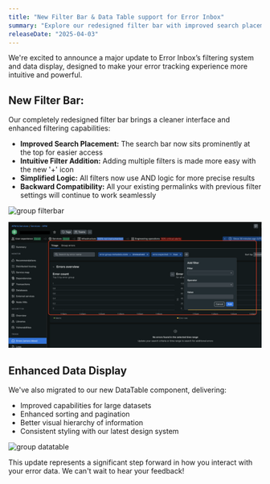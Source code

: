 ```yaml
---
title: "New Filter Bar & Data Table support for Error Inbox"
summary: "Explore our redesigned filter bar with improved search placement, intuitive filter controls for precise filtering. Plus, enjoy enhanced capabilities  with our new DataTable for better data visualization and management."
releaseDate: "2025-04-03"
---
```


We're excited to announce a major update to Error Inbox’s filtering system and data display, designed to make your error tracking experience more intuitive and powerful.

## New Filter Bar:

Our completely redesigned filter bar brings a cleaner interface and enhanced filtering capabilities:

- **Improved Search Placement:** The search bar now sits prominently at the top for easier access
- **Intuitive Filter Addition:** Adding multiple filters is made more easy with the new '+' icon
- **Simplified Logic:** All filters now use AND logic for more precise results 
- **Backward Compatibility:** All your existing permalinks with previous filter settings will continue to work seamlessly

![group filterbar](/static/images/errors-inbox_grouptab_filterbar.png "group filterbar")

![triage filterbar](/static/images/errors-inbox-triage-filterbar.png "triage filterbar")

## Enhanced Data Display

We've also migrated to our new DataTable component, delivering:

- Improved capabilities for large datasets
- Enhanced sorting and pagination
- Better visual hierarchy of information
- Consistent styling with our latest design system

![group datatable](/static/images/errors-inbox_grouptab_datatable.png "group datatable")

This update represents a significant step forward in how you interact with your error data. We can't wait to hear your feedback!
